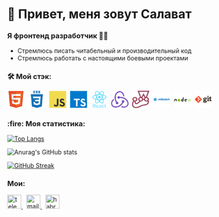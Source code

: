 <div id="about" align="left">
    <h1>👋 Привет, меня зовут Салават</h1>
    <h3>Я фронтенд разработчик 👨‍💻 </h3>
    <ul>
        <li> Стремлюсь писать читабельный и производительный код</li>
        <li> Стремлюсь работать с настоящими боевыми проектами</li>
    </ul>
</div>

<div id="stack">
    <h3>🛠️ Мой стэк:</h3>
    <div>
        <img src="https://github.com/devicons/devicon/blob/master/icons/html5/html5-original.svg" title="HTML5"
            alt="HTML" width="40" height="40" />&nbsp;
        <img src="https://github.com/devicons/devicon/blob/master/icons/css3/css3-plain-wordmark.svg" title="CSS3"
            alt="CSS" width="40" height="40" />&nbsp;
        <img src="https://github.com/devicons/devicon/blob/master/icons/javascript/javascript-original.svg"
            title="JavaScript" alt="JavaScript" width="40" height="40" />&nbsp;
        <img src="https://github.com/devicons/devicon/blob/master/icons/typescript/typescript-original.svg"
            title="TypeScript" alt="TypeScript" width="40" height="40" />&nbsp;
        <img src="https://github.com/devicons/devicon/blob/master/icons/react/react-original-wordmark.svg" title="React"
            alt="React" width="40" height="40" />&nbsp;
        <img src="https://github.com/devicons/devicon/blob/master/icons/redux/redux-original.svg" title="Redux"
            alt="Redux " width="40" height="40" />&nbsp;
        <img src="https://github.com/devicons/devicon/blob/master/icons/jest/jest-plain.svg" title="Jest" alt="Jest "
            width="40" height="40" />&nbsp;
        <img src="https://github.com/devicons/devicon/blob/master/icons/webpack/webpack-original-wordmark.svg"
            title="Webpack" alt="Webpack " width="40" height="40" />&nbsp;
        <img src="https://github.com/devicons/devicon/blob/master/icons/nodejs/nodejs-original-wordmark.svg"
            title="NodeJS" alt="NodeJS" width="40" height="40" />&nbsp;
        <img src="https://github.com/devicons/devicon/blob/master/icons/git/git-original-wordmark.svg" title="Git"
            **alt="Git" width="40" height="40" />
    </div>
</div>

<div id="stats">
    <h3>:fire: Моя статистика:</h3>
    
[![Top
    Langs](https://github-readme-stats.vercel.app/api/top-langs/?username=s-gumerov&layout=compact&theme=onedark&locale=ru&disable_animations=false&card_width=500)](https://github.com/anuraghazra/github-readme-stats)

![Anurag's GitHub stats](https://github-readme-stats.vercel.app/api?username=s-gumerov&locale=ru&show_icons=true&theme=onedark&disable_animations=false&card_width=500)

[![GitHub
    Streak](http://github-readme-streak-stats.herokuapp.com?user=s-gumerov&theme=onedark&locale=ru&disable_animations=false&card_width=500)](https://git.io/streak-stats)
</div>
<div id="contacts">
    <h3>Мои:</h3>
    <a href="https://t.me/s_gumerov">
        <img src="https://web.telegram.org/z/favicon.svg" title="telegram" width="32" height="32" />
    </a>&nbsp;
    <a href="mailto:s.gumerov.work@gmail.com">
        <img src="https://upload.wikimedia.org/wikipedia/commons/thumb/5/55/Yandex_Mail_icon.svg/512px-Yandex_Mail_icon.svg.png"
            title="mail" width="32" height="32" />
    </a>&nbsp;
    <a href="https://career.habr.com/s_gumerov">
        <img src="https://company.habr.com/images/favicon-32x32.png" title="habr" width="32" height="32" />
    </a>
</div>
<!---
s-gumerov/s-gumerov is a ✨ special ✨ repository because its `README.md` (this file) appears on your GitHub profile.
You can click the Preview link to take a look at your changes.
--->
